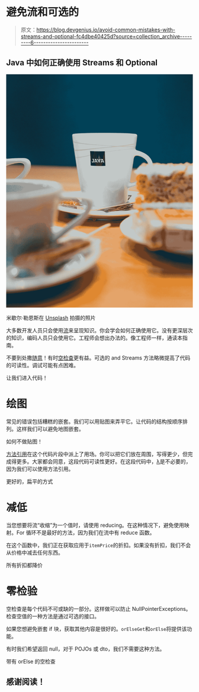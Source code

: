 # 避免流和可选的

> 原文：<https://blog.devgenius.io/avoid-common-mistakes-with-streams-and-optional-fc4dbe40425d?source=collection_archive---------6----------------------->

## Java 中如何正确使用 Streams 和 Optional

![](img/1cd37866932956106836c2251e369198.png)

米歇尔·勒恩斯在 [Unsplash](https://unsplash.com?utm_source=medium&utm_medium=referral) 拍摄的照片

大多数开发人员只会使用[流](https://www.baeldung.com/java-8-streams)来呈现知识。你会学会如何正确使用它。没有更深层次的知识，编码人员只会使用它。工程师会想出办法的。像工程师一样，通读本指南。

不要到处撒[随意](https://docs.oracle.com/javase/8/docs/api/java/util/Optional.html)！有时[空检查](https://www.baeldung.com/java-avoid-null-check)更有益。可选的 and Streams 方法略微提高了代码的可读性。调试可能有点困难。

让我们进入代码！

# 绘图

常见的错误包括糟糕的嵌套。我们可以用贴图来弄平它。让代码的结构按顺序排列。这样我们可以避免地图嵌套。

如何不做贴图！

[方法引用](https://www.baeldung.com/java-method-references)在这个代码片段中派上了用场。你可以把它们放在周围，写得更少，但完成得更多。大家都会同意，这段代码可读性更好。在这段代码中，[λ](https://docs.oracle.com/javase/tutorial/java/javaOO/lambdaexpressions.html)是不必要的，因为我们可以使用方法引用。

更好的，扁平的方式

# 减低

当您想要将流“收缩”为一个值时，请使用 reducing。在这种情况下，避免使用映射。For 循环不是最好的方法，因为我们在流中有 reduce 函数。

在这个函数中，我们正在获取应用于`itemPrice`的折扣。如果没有折扣，我们不会从价格中减去任何东西。

所有折扣都降价

# 零检验

空检查是每个代码不可或缺的一部分。这样做可以防止 NullPointerExceptions。检查空值的一种方法是通过可选的接口。

如果您想避免嵌套 if 块，获取其他内容是很好的。`orElseGet`和`orElse`将提供该功能。

有时我们希望返回 null，对于 POJOs 或 dto，我们不需要这种方法。

带有 orElse 的空检查

## 感谢阅读！